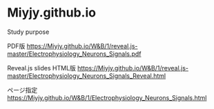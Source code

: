 # Miyjy.github.io
Study purpose

PDF版 https://Miyjy.github.io/W&B/1/reveal.js-master/Electrophysiology_Neurons_Signals.pdf

Reveal.js slides HTML版  https://Miyjy.github.io/W&B/1/reveal.js-master/Electrophysiology_Neurons_Signals_Reveal.html

ページ指定  https://Miyjy.github.io/W&B/1/Electrophysiology_Neurons_Signals.html


